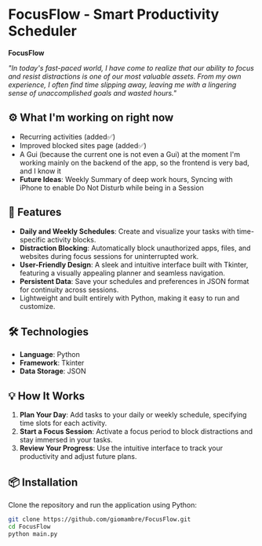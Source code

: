# FocusFlow - Smart Productivity Scheduler 

**FocusFlow** 

*"In today's fast-paced world, I have come to realize that our ability to focus and resist distractions is one of our most valuable assets. From my own experience, I often find time slipping away, leaving me with a lingering sense of unaccomplished goals and wasted hours."*

## ⚙️ What I'm working on right now 
- Recurring activities (added✅)
- Improved blocked sites page (added✅)
- A Gui (because the current one is not even a Gui) at the moment I'm working mainly on the backend of the app, so the frontend is very bad, and I know it
- **Future Ideas**: Weekly Summary of deep work hours, Syncing with iPhone to enable Do Not Disturb while being in a Session

## 🚀 Features
- **Daily and Weekly Schedules**: Create and visualize your tasks with time-specific activity blocks.
- **Distraction Blocking**: Automatically block unauthorized apps, files, and websites during focus sessions for uninterrupted work.
- **User-Friendly Design**: A sleek and intuitive interface built with Tkinter, featuring a visually appealing planner and seamless navigation.
- **Persistent Data**: Save your schedules and preferences in JSON format for continuity across sessions.
- Lightweight and built entirely with Python, making it easy to run and customize. 
  
## 🛠️ Technologies
- **Language**: Python
- **Framework**: Tkinter
- **Data Storage**: JSON 

## 💡 How It Works
1. **Plan Your Day**: Add tasks to your daily or weekly schedule, specifying time slots for each activity.
2. **Start a Focus Session**: Activate a focus period to block distractions and stay immersed in your tasks.
3. **Review Your Progress**: Use the intuitive interface to track your productivity and adjust future plans.


## 📦 Installation
Clone the repository and run the application using Python:

```bash
git clone https://github.com/giomambre/FocusFlow.git
cd FocusFlow
python main.py

